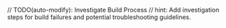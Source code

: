 // TODO(auto-modify): Investigate Build Process
// hint: Add investigation steps for build failures and potential troubleshooting guidelines.
